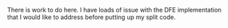 There is work to do here. I have loads of issue with the DFE implementation that I would like to address before putting up my split code.
